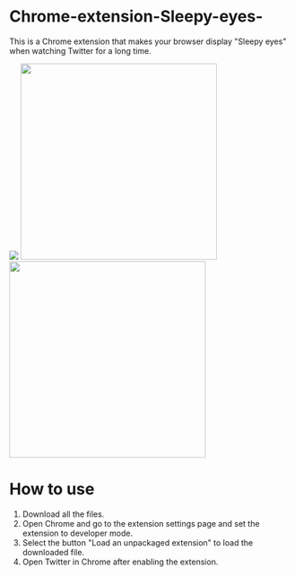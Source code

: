 # Chrome-extension-Sleepy-eyes-
This is a Chrome extension that makes your browser display "Sleepy eyes" when watching Twitter for a long time.

<img src="https://user-images.githubusercontent.com/42378981/97100682-6c8fa680-16d9-11eb-80bd-70629d25657a.jpeg">
<img src="https://user-images.githubusercontent.com/42378981/97100683-6ef20080-16d9-11eb-9c0f-247ff7dbb0ad.jpeg" width="350px"> <img src="https://user-images.githubusercontent.com/42378981/97100686-72858780-16d9-11eb-8719-eafedb3c0b28.jpeg" width="350px">

# How to use
1. Download all the files.
2. Open Chrome and go to the extension settings page and set the extension to developer mode.
3. Select the button "Load an unpackaged extension" to load the downloaded file.
4. Open Twitter in Chrome after enabling the extension.
